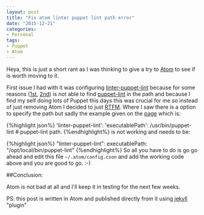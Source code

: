 ```yaml
---
layout: post
title: "Fix atom linter puppet lint path error"
date: "2015-12-21"
categories:
- Personal
tags:
- Puppet
- Atom
---
```


Heya, this is just a short rant as I was thinking to give a try to [Atom](https://atom.io) to see if is worth moving to it.

First issue I had with it was configuring [linter-puppet-lint](https://atom.io/packages/linter-puppet-lint) because for some reasons ([1st](https://github.com/AtomLinter/linter-puppet-lint/issues/17), [2nd](https://github.com/AtomLinter/linter-puppet-lint/issues/13)) is not able to find [puppet-lint](http://puppet-lint.com) in the path and because I find my self doing lots of Puppet this days this was crucial for me so instead of just removing Atom I decided to just [RTFM](https://en.wikipedia.org/wiki/RTFM). Where I saw there is a option to specify the path but sadly the example given on the [page](https://atom.io/packages/linter-puppet-lint) which is:

{%highlight json%}
'linter-puppet-lint':
  'executablePath': /usr/bin/puppet-lint # puppet-lint path.
{%endhighlight%}
is not working and needs to be:

{%highlight json%}
"linter-puppet-lint":
  executablePath: "/opt/local/bin/puppet-lint"
{%endhighlight%}
So all you have to do is go go ahead and edit this file `~/.atom/config.cson` and add the working code above and you are good to go. :-)

##Conclusion:

Atom is not bad at all and I'll keep it in testing for the next few weeks.

PS: this post is written in Atom and published directly from it using [jekyll](https://atom.io/packages/jekyll) "plugin"
